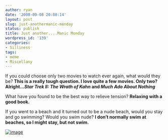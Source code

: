 ```yaml
---
author: ryan
date: '2008-09-08 20:00:14'
layout: post
slug: just-anothermanic-monday
status: publish
title: Just another....Manic Monday
wordpress_id: '139'
categories:
- Silliness
tags:
- meme
- Miscellany
---
```


If you could choose only two movies to watch ever again, what would they
be? **This is a really tough question. I love quite a few movies. Only
two? Alright…*Star Trek II: The Wrath of Kahn* and *Much Ado About
Nothing***

What have you found to be the best way to relieve tension? **Relaxing
with a good book.**

If you went to a beach and it turned out to be a nude beach, would you
stay and go swimming? Would you swim nude? **I don’t normally swim at
beaches, so I might stay, but not swim.**

[![image](http://i27.photobucket.com/albums/c193/fleurdelisa/manic-monday.gif)](http://manicmondaymeme.blogspot.com/)
